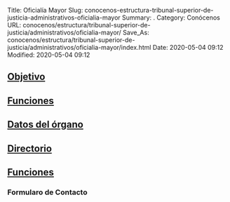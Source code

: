 Title: Oficialía Mayor
Slug: conocenos-estructura-tribunal-superior-de-justicia-administrativos-oficialia-mayor
Summary: .
Category: Conócenos
URL: conocenos/estructura/tribunal-superior-de-justicia/administrativos/oficialia-mayor/
Save_As: conocenos/estructura/tribunal-superior-de-justicia/administrativos/oficialia-mayor/index.html
Date: 2020-05-04 09:12
Modified: 2020-05-04 09:12



## [Objetivo](objetivo/)

## [Funciones](funciones/)

## [Datos del órgano](datos-del-organo/)

## [Directorio](directorio/)

## [Funciones](funciones/)



### Formularo de Contacto


